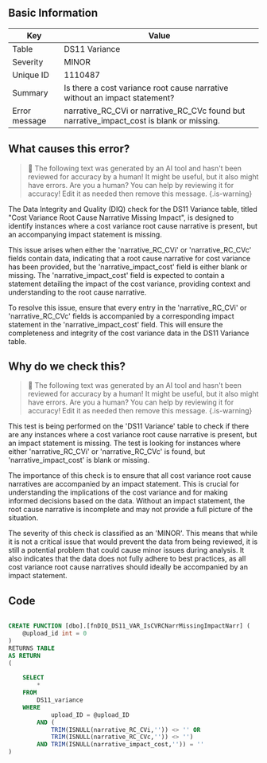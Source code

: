 ## Basic Information
| Key         | Value          |
|-------------|----------------|
| Table       | DS11 Variance |
| Severity    | MINOR |
| Unique ID   | 1110487   |
| Summary     | Is there a cost variance root cause narrative without an impact statement? |
| Error message | narrative_RC_CVi or narrative_RC_CVc found but narrative_impact_cost is blank or missing. |

## What causes this error?

> :robot: The following text was generated by an AI tool and hasn't been reviewed for accuracy by a human! It might be useful, but it also might have errors. Are you a human? You can help by reviewing it for accuracy! Edit it as needed then remove this message.
{.is-warning}

The Data Integrity and Quality (DIQ) check for the DS11 Variance table, titled "Cost Variance Root Cause Narrative Missing Impact", is designed to identify instances where a cost variance root cause narrative is present, but an accompanying impact statement is missing. 

This issue arises when either the 'narrative_RC_CVi' or 'narrative_RC_CVc' fields contain data, indicating that a root cause narrative for cost variance has been provided, but the 'narrative_impact_cost' field is either blank or missing. The 'narrative_impact_cost' field is expected to contain a statement detailing the impact of the cost variance, providing context and understanding to the root cause narrative.

To resolve this issue, ensure that every entry in the 'narrative_RC_CVi' or 'narrative_RC_CVc' fields is accompanied by a corresponding impact statement in the 'narrative_impact_cost' field. This will ensure the completeness and integrity of the cost variance data in the DS11 Variance table.
## Why do we check this?

> :robot: The following text was generated by an AI tool and hasn't been reviewed for accuracy by a human! It might be useful, but it also might have errors. Are you a human? You can help by reviewing it for accuracy! Edit it as needed then remove this message.
{.is-warning}

This test is being performed on the 'DS11 Variance' table to check if there are any instances where a cost variance root cause narrative is present, but an impact statement is missing. The test is looking for instances where either 'narrative_RC_CVi' or 'narrative_RC_CVc' is found, but 'narrative_impact_cost' is blank or missing. 

The importance of this check is to ensure that all cost variance root cause narratives are accompanied by an impact statement. This is crucial for understanding the implications of the cost variance and for making informed decisions based on the data. Without an impact statement, the root cause narrative is incomplete and may not provide a full picture of the situation.

The severity of this check is classified as an 'MINOR'. This means that while it is not a critical issue that would prevent the data from being reviewed, it is still a potential problem that could cause minor issues during analysis. It also indicates that the data does not fully adhere to best practices, as all cost variance root cause narratives should ideally be accompanied by an impact statement.
## Code

```sql

CREATE FUNCTION [dbo].[fnDIQ_DS11_VAR_IsCVRCNarrMissingImpactNarr] (
	@upload_id int = 0
)
RETURNS TABLE
AS RETURN
(
	
	SELECT
		*
	FROM 
		DS11_variance
	WHERE 
			upload_ID = @upload_ID
		AND (
			TRIM(ISNULL(narrative_RC_CVi,'')) <> '' OR 
			TRIM(ISNULL(narrative_RC_CVc,'')) <> '')
		AND TRIM(ISNULL(narrative_impact_cost,'')) = ''
)
```
